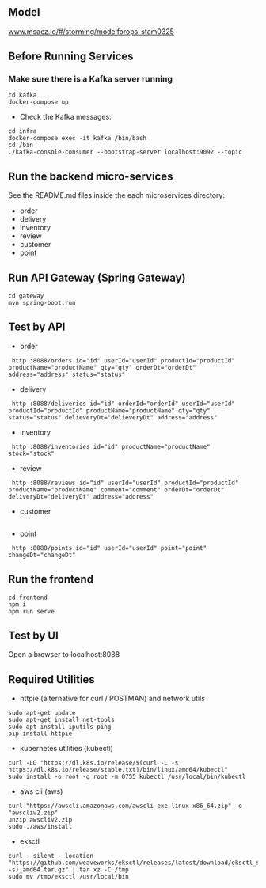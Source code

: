 # 

## Model
www.msaez.io/#/storming/modelforops-stam0325

## Before Running Services
### Make sure there is a Kafka server running
```
cd kafka
docker-compose up
```
- Check the Kafka messages:
```
cd infra
docker-compose exec -it kafka /bin/bash
cd /bin
./kafka-console-consumer --bootstrap-server localhost:9092 --topic
```

## Run the backend micro-services
See the README.md files inside the each microservices directory:

- order
- delivery
- inventory
- review
- customer
- point


## Run API Gateway (Spring Gateway)
```
cd gateway
mvn spring-boot:run
```

## Test by API
- order
```
 http :8088/orders id="id" userId="userId" productId="productId" productName="productName" qty="qty" orderDt="orderDt" address="address" status="status" 
```
- delivery
```
 http :8088/deliveries id="id" orderId="orderId" userId="userId" productId="productId" productName="productName" qty="qty" status="status" delieveryDt="delieveryDt" address="address" 
```
- inventory
```
 http :8088/inventories id="id" productName="productName" stock="stock" 
```
- review
```
 http :8088/reviews id="id" userId="userId" productId="productId" productName="productName" comment="comment" orderDt="orderDt" deliveryDt="deliveryDt" address="address" 
```
- customer
```
```
- point
```
 http :8088/points id="id" userId="userId" point="point" changeDt="changeDt" 
```


## Run the frontend
```
cd frontend
npm i
npm run serve
```

## Test by UI
Open a browser to localhost:8088

## Required Utilities

- httpie (alternative for curl / POSTMAN) and network utils
```
sudo apt-get update
sudo apt-get install net-tools
sudo apt install iputils-ping
pip install httpie
```

- kubernetes utilities (kubectl)
```
curl -LO "https://dl.k8s.io/release/$(curl -L -s https://dl.k8s.io/release/stable.txt)/bin/linux/amd64/kubectl"
sudo install -o root -g root -m 0755 kubectl /usr/local/bin/kubectl
```

- aws cli (aws)
```
curl "https://awscli.amazonaws.com/awscli-exe-linux-x86_64.zip" -o "awscliv2.zip"
unzip awscliv2.zip
sudo ./aws/install
```

- eksctl 
```
curl --silent --location "https://github.com/weaveworks/eksctl/releases/latest/download/eksctl_$(uname -s)_amd64.tar.gz" | tar xz -C /tmp
sudo mv /tmp/eksctl /usr/local/bin
```

